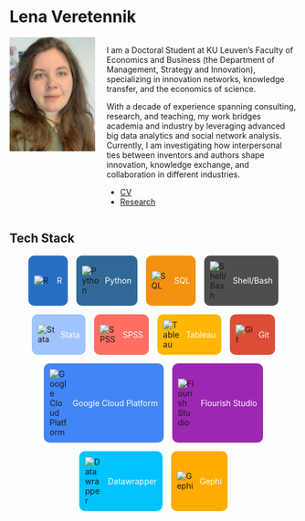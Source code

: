 # Lena Veretennik

<div style="display: flex; align-items: flex-start;">
  <img src="./photo_cv.jpg" alt="Lena Veretennik" style="width: 150px; height: auto; margin-right: 20px;">
  <div>
    <p>
      I am a Doctoral Student at KU Leuven’s Faculty of Economics and Business (the Department of Management, Strategy and Innovation), specializing in innovation networks, knowledge transfer, and the economics of science.
    </p>
    <p>
      With a decade of experience spanning consulting, research, and teaching, my work bridges academia and industry by leveraging advanced big data analytics and social network analysis. Currently, I am investigating how interpersonal ties between inventors and authors shape innovation, knowledge exchange, and collaboration in different industries.
    </p>
    <ul>
      <li><a href="./cv_veretennik_2024.pdf">CV</a></li>
      <li><a href="./research">Research</a></li>
    </ul>
  </div>
</div>

## Tech Stack

<div style="display: flex; flex-wrap: wrap; gap: 15px; margin-top: 1em; justify-content: center;">

  <!-- Row 1 -->
  <div style="display: flex; align-items: center; background-color: #276DC3; padding: 10px; border-radius: 10px;">
    <img src="https://upload.wikimedia.org/wikipedia/commons/thumb/1/1b/R_logo.svg/1280px-R_logo.svg.png" alt="R" style="width: 30px; height: auto; margin-right: 10px;">
    <span style="color: white;">R</span>
  </div>

  <div style="display: flex; align-items: center; background-color: #306998; padding: 10px; border-radius: 10px;">
    <img src="https://upload.wikimedia.org/wikipedia/commons/thumb/c/c3/Python-logo-notext.svg/121px-Python-logo-notext.svg.png" alt="Python" style="width: 30px; height: auto; margin-right: 10px;">
    <span style="color: white;">Python</span>
  </div>

  <div style="display: flex; align-items: center; background-color: #F29111; padding: 10px; border-radius: 10px;">
    <img src="https://static.vecteezy.com/system/resources/previews/036/145/707/non_2x/sql-database-icon-logo-design-ui-or-ux-app-vector.jpg" alt="SQL" style="width: 30px; height: auto; margin-right: 10px;">
    <span style="color: white;">SQL</span>
  </div>

  <div style="display: flex; align-items: center; background-color: #4E4E4E; padding: 10px; border-radius: 10px;">
    <img src="https://camo.githubusercontent.com/1d19b0321539fd04f6ab0b0a5c1aa62c511561fb0f9382a28a143b3128c2369f/68747470733a2f2f63646e2e7261776769742e636f6d2f6f64622f6f6666696369616c2d626173682d6c6f676f2f6d61737465722f6173736574732f4c6f676f732f4964656e746974792f504e472f424153485f6c6f676f2d7472616e73706172656e742d62672d636f6c6f722e706e67" alt="Shell/Bash" style="width: 30px; height: auto; margin-right: 10px;">
    <span style="color: white;">Shell/Bash</span>
  </div>

  <div style="display: flex; align-items: center; background-color: #A0C4FF; padding: 10px; border-radius: 10px;">
    <img src="https://upload.wikimedia.org/wikipedia/commons/thumb/7/79/Stata_logo_med_blue.png/120px-Stata_logo_med_blue.png" alt="Stata" style="width: 30px; height: auto; margin-right: 10px;">
    <span style="color: white;">Stata</span>
  </div>

  <div style="display: flex; align-items: center; background-color: #FF6F61; padding: 10px; border-radius: 10px;">
    <img src="https://upload.wikimedia.org/wikipedia/en/1/1b/IBM_SPSS_v23.png" alt="SPSS" style="width: 30px; height: auto; margin-right: 10px;">
    <span style="color: white;">SPSS</span>
  </div>

  <!-- Row 2 -->
  <div style="display: flex; align-items: center; background-color: #FFB703; padding: 10px; border-radius: 10px;">
    <img src="https://upload.wikimedia.org/wikipedia/en/thumb/0/06/Tableau_logo.svg/250px-Tableau_logo.svg.png" alt="Tableau" style="width: 30px; height: auto; margin-right: 10px;">
    <span style="color: white;">Tableau</span>
  </div>

  <div style="display: flex; align-items: center; background-color: #DE4C36; padding: 10px; border-radius: 10px;">
    <img src="https://upload.wikimedia.org/wikipedia/commons/thumb/e/e0/Git-logo.svg/150px-Git-logo.svg.png" alt="Git" style="width: 30px; height: auto; margin-right: 10px;">
    <span style="color: white;">Git</span>
  </div>

  <div style="display: flex; align-items: center; background-color: #4285F4; padding: 10px; border-radius: 10px;">
    <img src="https://upload.wikimedia.org/wikipedia/commons/thumb/5/51/Google_Cloud_logo.svg/220px-Google_Cloud_logo.svg.png" alt="Google Cloud Platform" style="width: 30px; height: auto; margin-right: 10px;">
    <span style="color: white;">Google Cloud Platform</span>
  </div>

  <div style="display: flex; align-items: center; background-color: #9C27B0; padding: 10px; border-radius: 10px;">
    <img src="https://flourish.studio/images/Flourish_Logo_Black_small.png" alt="Flourish Studio" style="width: 30px; height: auto; margin-right: 10px;">
    <span style="color: white;">Flourish Studio</span>
  </div>

  <div style="display: flex; align-items: center; background-color: #00C3FF; padding: 10px; border-radius: 10px;">
    <img src="https://www.thesmbguide.com/images/Data-wrapper-reviews-1024x512-20181121.png" alt="Datawrapper" style="width: 30px; height: auto; margin-right: 10px;">
    <span style="color: white;">Datawrapper</span>
  </div>

  <div style="display: flex; align-items: center; background-color: #FFAB00; padding: 10px; border-radius: 10px;">
    <img src="https://upload.wikimedia.org/wikipedia/commons/thumb/0/04/Gephi-logo.png/200px-Gephi-logo.png" alt="Gephi" style="width: 30px; height: auto; margin-right: 10px;">
    <span style="color: white;">Gephi</span>
  </div>

</div>
